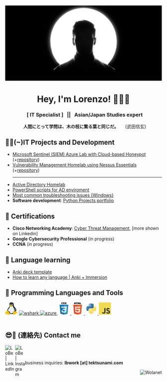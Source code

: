 ![MasterHead](bannerAB.png)

<h1 align="center"> Hey, I'm Lorenzo! 🙋🏻‍♂️ </h1>
<h3 align="center"> &nbsp; <b> [ IT Specialist ] </b> &nbsp; || &nbsp; Asian/Japan Studies expert </h3>
<p align="center"> &nbsp; <b> 人間にとって学問は、木の枝に繁る葉と同じだ。</b>　　{武田信玄} </p>

<h2>👨‍💻(~)IT Projects and Development </h2>

- [Microsoft Sentinel (SIEM) Azure Lab with Cloud-based Honeypot](https://tektsunami.com/alabsentinel.html) &nbsp; (+[repository](https://github.com/Wolanet/MicrosoftSentinel-Azure-lab))
- [Vulnerability Management Homelab using Nessus Essentials](https://tektsunami.com/alabnessus.html) &nbsp; (+[repository](https://github.com/Wolanet/VulnerabilityManagement_Nessus))
   ________
- [Active Directory Homelab](https://tektsunami.com/adhomelab.html)
- [PowerShell scripts for AD enviroment](https://github.com/Wolanet/ActiveDirectory_Pshell_scripts)
- [Most common troubleshooting issues {Windows}](https://tektsunami.com/commontroubles.html)
- **Software development**: [Python Projects portfolio](https://github.com/Wolanet/python_portfolioV)


<h2>📜 Certifications </h2>

- **Cisco Networking Academy**: [Cyber Threat Management](https://www.credly.com/badges/a761e02a-fde0-4fe0-bac6-d7996e258f61/linked_in_profile), [more shown on Linkedin]
- **Google Cybersecurity Professional** (in progress)
- **CCNA** (in progress)


<h2>🔰 Language learning </h2>

- [Anki deck template](https://github.com/Wolanet/Anki_deck_LanguageLearning)
- [How to learn any language | Anki + Immersion](https://tektsunami.com/ankistudy.html)


<h2>💎 Programming Languages and Tools </h2>

<img src="https://raw.githubusercontent.com/vital987/vital987/master/assets/linux.svg" alt="linux" width="40" height="40"/> <a href="https://www.wireshark.org/" target="_blank" rel="noreferrer"> <img src="https://www.vectorlogo.zone/logos/wireshark/wireshark-icon.svg" alt="wshark" width="40" height="40"/> </a> <a href="https://azure.microsoft.com/en-in/" target="_blank" rel="noreferrer"> <img src="https://www.vectorlogo.zone/logos/microsoft_azure/microsoft_azure-icon.svg" alt="azure" width="40" height="40"/> </a> <a href="https://www.w3schools.com/css/" target="_blank" rel="noreferrer"> <img src="https://raw.githubusercontent.com/devicons/devicon/master/icons/css3/css3-original-wordmark.svg" alt="css3" width="40" height="40"/> </a>  <a href="https://www.w3.org/html/" target="_blank" rel="noreferrer"> <img src="https://raw.githubusercontent.com/devicons/devicon/master/icons/html5/html5-original-wordmark.svg" alt="html5" width="40" height="40"/> </a> <a href="https://www.python.org" target="_blank" rel="noreferrer"> <img src="https://raw.githubusercontent.com/devicons/devicon/master/icons/python/python-original.svg" alt="python" width="40" height="40"/> </a> <a href="https://www.javascript.com/" target="_blank" rel="noreferrer"> <img src="https://github.com/devicons/devicon/blob/master/icons/javascript/javascript-original.svg" alt="python" width="40" height="40"/> </a> 
 <br />
 <br />

<h2>😎🤳 (連絡先) Contact me </h2>

[<img align="left" alt="LoBe | LinkedIn" width="32px" src="https://cdn.jsdelivr.net/npm/simple-icons@v3/icons/linkedin.svg" />][linkedin]
[<img align="left" alt="LoBe | Instagram" width="32px" src="https://cdn.jsdelivr.net/npm/simple-icons@v3/icons/instagram.svg" />][instagram]

[instagram]: https://www.instagram.com/magnificent.flow/
[linkedin]: https://www.linkedin.com/in/lorenzobertini-netw/

<br /> <br /> 

business inquiries: **lbwork [at] tektsunami.com**  <p align="right"> <img src="https://komarev.com/ghpvc/?username=Wolanet&label=Profile%20views&color=0e75b6&style=flat" alt="Wolanet" /> </p>
<!-- Wolanet/Wolanet is a ✨ special ✨ repository because its `README.md` (this file) appears on your GitHub profile. -->


